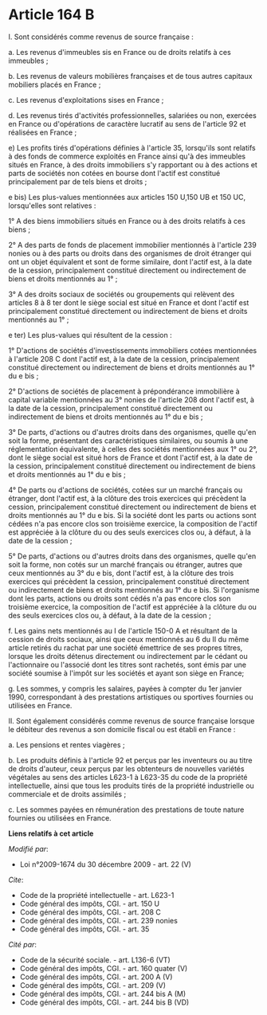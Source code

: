 # Article 164 B

I. Sont considérés comme revenus de source française : 

a. Les revenus d'immeubles sis en France ou de droits relatifs à ces immeubles ; 

b. Les revenus de valeurs mobilières françaises et de tous autres capitaux mobiliers placés en France ; 

c. Les revenus d'exploitations sises en France ; 

d. Les revenus tirés d'activités professionnelles, salariées ou non, exercées en France ou d'opérations de caractère lucratif
au sens de l'article 92 et réalisées en France ; 

e) Les profits tirés d'opérations définies à l'article 35, lorsqu'ils sont relatifs à des fonds de commerce exploités en
France ainsi qu'à des immeubles situés en France, à des droits immobiliers s'y rapportant ou à des actions et parts de
sociétés non cotées en bourse dont l'actif est constitué principalement par de tels biens et droits ; 

e bis) Les plus-values mentionnées aux articles 150 U,150 UB et 150 UC, lorsqu'elles sont relatives : 

1° A des biens immobiliers situés en France ou à des droits relatifs à ces biens ; 

2° A des parts de fonds de placement immobilier mentionnés à l'article 239 nonies ou à des parts ou droits dans des
organismes de droit étranger qui ont un objet équivalent et sont de forme similaire, dont l'actif est, à la date de la
cession, principalement constitué directement ou indirectement de biens et droits mentionnés au 1° ; 

3° A des droits sociaux de sociétés ou groupements qui relèvent des articles 8 à 8 ter dont le siège social est situé en
France et dont l'actif est principalement constitué directement ou indirectement de biens et droits mentionnés au 1° ; 

e ter) Les plus-values qui résultent de la cession : 

1° D'actions de sociétés d'investissements immobiliers cotées mentionnées à l'article 208 C dont l'actif est, à la date de la
cession, principalement constitué directement ou indirectement de biens et droits mentionnés au 1° du e bis ; 

2° D'actions de sociétés de placement à prépondérance immobilière à capital variable mentionnées au 3° nonies de l'article
208 dont l'actif est, à la date de la cession, principalement constitué directement ou indirectement de biens et droits
mentionnés au 1° du e bis ; 

3° De parts, d'actions ou d'autres droits dans des organismes, quelle qu'en soit la forme, présentant des caractéristiques
similaires, ou soumis à une réglementation équivalente, à celles des sociétés mentionnées aux 1° ou 2°, dont le siège social
est situé hors de France et dont l'actif est, à la date de la cession, principalement constitué directement ou indirectement
de biens et droits mentionnés au 1° du e bis ; 

4° De parts ou d'actions de sociétés, cotées sur un marché français ou étranger, dont l'actif est, à la clôture des trois
exercices qui précèdent la cession, principalement constitué directement ou indirectement de biens et droits mentionnés au 1°
du e bis. Si la société dont les parts ou actions sont cédées n'a pas encore clos son troisième exercice, la composition de
l'actif est appréciée à la clôture du ou des seuls exercices clos ou, à défaut, à la date de la cession ; 

5° De parts, d'actions ou d'autres droits dans des organismes, quelle qu'en soit la forme, non cotés sur un marché français
ou étranger, autres que ceux mentionnés au 3° du e bis, dont l'actif est, à la clôture des trois exercices qui précèdent la
cession, principalement constitué directement ou indirectement de biens et droits mentionnés au 1° du e bis. Si l'organisme
dont les parts, actions ou droits sont cédés n'a pas encore clos son troisième exercice, la composition de l'actif est
appréciée à la clôture du ou des seuls exercices clos ou, à défaut, à la date de la cession ; 

f. Les gains nets mentionnés au I de l'article 150-0 A et résultant de la cession de droits sociaux, ainsi que ceux
mentionnés au 6 du II du même article retirés du rachat par une société émettrice de ses propres titres, lorsque les droits
détenus directement ou indirectement par le cédant ou l'actionnaire ou l'associé dont les titres sont rachetés, sont émis par
une société soumise à l'impôt sur les sociétés et ayant son siège en France; 

g. Les sommes, y compris les salaires, payées à compter du 1er janvier 1990, correspondant à des prestations artistiques ou
sportives fournies ou utilisées en France. 

II. Sont également considérés comme revenus de source française lorsque le débiteur des revenus a son domicile fiscal ou est
établi en France : 

a. Les pensions et rentes viagères ; 

b. Les produits définis à l'article 92 et perçus par les inventeurs ou au titre de droits d'auteur, ceux perçus par les
obtenteurs de nouvelles variétés végétales au sens des articles L623-1 à L623-35 du code de la propriété intellectuelle,
ainsi que tous les produits tirés de la propriété industrielle ou commerciale et de droits assimilés ; 

c. Les sommes payées en rémunération des prestations de toute nature fournies ou utilisées en France.

**Liens relatifs à cet article**

_Modifié par_:

  - Loi n°2009-1674 du 30 décembre 2009 - art. 22 (V)

_Cite_:

  - Code de la propriété intellectuelle - art. L623-1
  - Code général des impôts, CGI. - art. 150 U
  - Code général des impôts, CGI. - art. 208 C
  - Code général des impôts, CGI. - art. 239 nonies
  - Code général des impôts, CGI. - art. 35

_Cité par_:

  - Code de la sécurité sociale. - art. L136-6 (VT)
  - Code général des impôts, CGI. - art. 160 quater (V)
  - Code général des impôts, CGI. - art. 200 A (V)
  - Code général des impôts, CGI. - art. 209 (V)
  - Code général des impôts, CGI. - art. 244 bis A (M)
  - Code général des impôts, CGI. - art. 244 bis B (VD)
